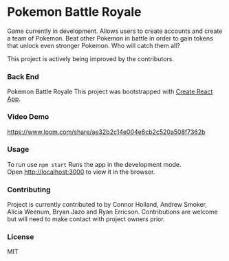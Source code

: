 # Pokemon Battle Royale

Game currently in development. Allows users to create accounts and create a team of Pokemon. Beat other Pokemon
in battle in order to gain tokens that unlock even stronger Pokemon. Who will catch them all?

This project is actively being improved by the contributors.
### Back End

Pokemon Battle Royale
This project was bootstrapped with [Create React App](https://github.com/facebook/create-react-app).
### Video Demo

https://www.loom.com/share/ae32b2c14e004e6cb2c520a508f7362b
### Usage

To run use `npm start`
Runs the app in the development mode.\
Open [http://localhost:3000](http://localhost:3000) to view it in the browser.

### Contributing

Project is currently contributed to by Connor Holland, Andrew Smoker, Alicia Weenum, Bryan Jazo and Ryan Erricson.
Contributions are welcome but will need to make contact with project owners prior.

### License
MIT
